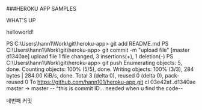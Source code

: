 ###HEROKU APP SAMPLES

WHAT'S UP

helloworld!

PS C:\Users\hann1\Work\git\heroku-app> git add README.md
PS C:\Users\hann1\Work\git\heroku-app> git commit -m "upload file"
[master d1340ae] upload file
 1 file changed, 3 insertions(+), 1 deletion(-)
PS C:\Users\hann1\Work\git\heroku-app> git push
Enumerating objects: 5, done.
Counting objects: 100% (5/5), done.
Writing objects: 100% (3/3), 284 bytes | 284.00 KiB/s, done.
Total 3 (delta 0), reused 0 (delta 0), pack-reused 0
To https://github.com/hann101/heroku-app.git
cl
   03e42af..d1340ae  master -> master
-- ^this is commit ID... needed when u find the code--
   
   
   
   네번째 커밋

